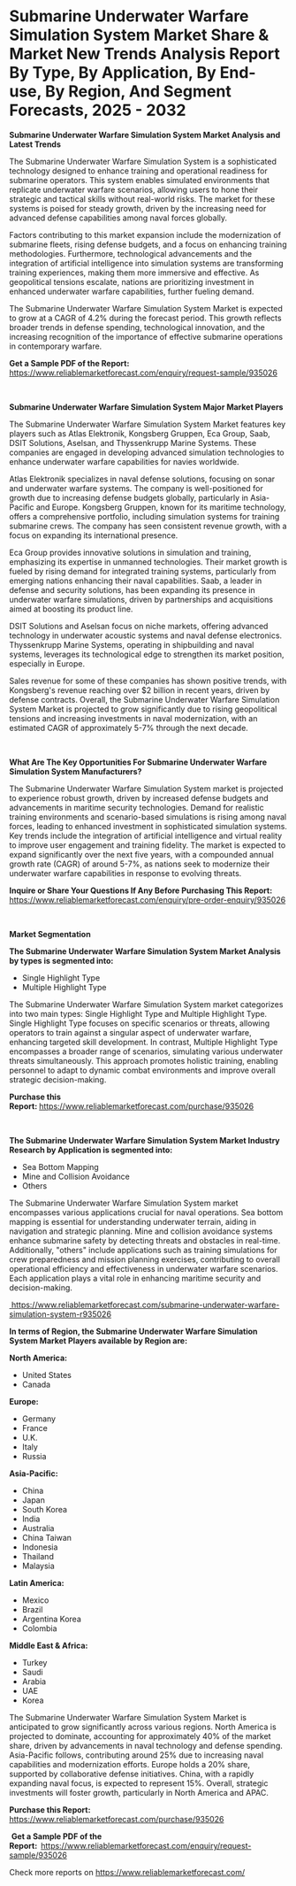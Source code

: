 <p><h1>Submarine Underwater Warfare Simulation System Market Share & Market New Trends Analysis Report By Type, By Application, By End-use, By Region, And Segment Forecasts, 2025 - 2032</h1></p><p><strong>Submarine Underwater Warfare Simulation System Market Analysis and Latest Trends</strong></p>
<p><p>The Submarine Underwater Warfare Simulation System is a sophisticated technology designed to enhance training and operational readiness for submarine operators. This system enables simulated environments that replicate underwater warfare scenarios, allowing users to hone their strategic and tactical skills without real-world risks. The market for these systems is poised for steady growth, driven by the increasing need for advanced defense capabilities among naval forces globally. </p><p>Factors contributing to this market expansion include the modernization of submarine fleets, rising defense budgets, and a focus on enhancing training methodologies. Furthermore, technological advancements and the integration of artificial intelligence into simulation systems are transforming training experiences, making them more immersive and effective. As geopolitical tensions escalate, nations are prioritizing investment in enhanced underwater warfare capabilities, further fueling demand. </p><p>The Submarine Underwater Warfare Simulation System Market is expected to grow at a CAGR of 4.2% during the forecast period. This growth reflects broader trends in defense spending, technological innovation, and the increasing recognition of the importance of effective submarine operations in contemporary warfare.</p></p>
<p><strong>Get a Sample PDF of the Report:&nbsp;</strong> <a href="https://www.reliablemarketforecast.com/enquiry/request-sample/935026?utm_campaign=2478&utm_medium=2&utm_source=Github&utm_content=ia&utm_term=07032025&utm_id=submarine-underwater-warfare-simulation-system">https://www.reliablemarketforecast.com/enquiry/request-sample/935026</a></p>
<p>&nbsp;</p>
<p><strong>Submarine Underwater Warfare Simulation System Major Market Players</strong></p>
<p><p>The Submarine Underwater Warfare Simulation System Market features key players such as Atlas Elektronik, Kongsberg Gruppen, Eca Group, Saab, DSIT Solutions, Aselsan, and Thyssenkrupp Marine Systems. These companies are engaged in developing advanced simulation technologies to enhance underwater warfare capabilities for navies worldwide.</p><p>Atlas Elektronik specializes in naval defense solutions, focusing on sonar and underwater warfare systems. The company is well-positioned for growth due to increasing defense budgets globally, particularly in Asia-Pacific and Europe. Kongsberg Gruppen, known for its maritime technology, offers a comprehensive portfolio, including simulation systems for training submarine crews. The company has seen consistent revenue growth, with a focus on expanding its international presence.</p><p>Eca Group provides innovative solutions in simulation and training, emphasizing its expertise in unmanned technologies. Their market growth is fueled by rising demand for integrated training systems, particularly from emerging nations enhancing their naval capabilities. Saab, a leader in defense and security solutions, has been expanding its presence in underwater warfare simulations, driven by partnerships and acquisitions aimed at boosting its product line.</p><p>DSIT Solutions and Aselsan focus on niche markets, offering advanced technology in underwater acoustic systems and naval defense electronics. Thyssenkrupp Marine Systems, operating in shipbuilding and naval systems, leverages its technological edge to strengthen its market position, especially in Europe.</p><p>Sales revenue for some of these companies has shown positive trends, with Kongsberg's revenue reaching over $2 billion in recent years, driven by defense contracts. Overall, the Submarine Underwater Warfare Simulation System Market is projected to grow significantly due to rising geopolitical tensions and increasing investments in naval modernization, with an estimated CAGR of approximately 5-7% through the next decade.</p></p>
<p>&nbsp;</p>
<p><strong>What Are The Key Opportunities For Submarine Underwater Warfare Simulation System Manufacturers?</strong></p>
<p><p>The Submarine Underwater Warfare Simulation System market is projected to experience robust growth, driven by increased defense budgets and advancements in maritime security technologies. Demand for realistic training environments and scenario-based simulations is rising among naval forces, leading to enhanced investment in sophisticated simulation systems. Key trends include the integration of artificial intelligence and virtual reality to improve user engagement and training fidelity. The market is expected to expand significantly over the next five years, with a compounded annual growth rate (CAGR) of around 5-7%, as nations seek to modernize their underwater warfare capabilities in response to evolving threats.</p></p>
<p><strong>Inquire or Share Your Questions If Any Before Purchasing This Report:</strong> <a href="https://www.reliablemarketforecast.com/enquiry/pre-order-enquiry/935026?utm_campaign=2478&utm_medium=2&utm_source=Github&utm_content=ia&utm_term=07032025&utm_id=submarine-underwater-warfare-simulation-system">https://www.reliablemarketforecast.com/enquiry/pre-order-enquiry/935026</a></p>
<p>&nbsp;</p>
<p><strong>Market Segmentation</strong></p>
<p><strong>The Submarine Underwater Warfare Simulation System Market Analysis by types is segmented into:</strong></p>
<p><ul><li>Single Highlight Type</li><li>Multiple Highlight Type</li></ul></p>
<p><p>The Submarine Underwater Warfare Simulation System market categorizes into two main types: Single Highlight Type and Multiple Highlight Type. Single Highlight Type focuses on specific scenarios or threats, allowing operators to train against a singular aspect of underwater warfare, enhancing targeted skill development. In contrast, Multiple Highlight Type encompasses a broader range of scenarios, simulating various underwater threats simultaneously. This approach promotes holistic training, enabling personnel to adapt to dynamic combat environments and improve overall strategic decision-making.</p></p>
<p><strong>Purchase this Report:&nbsp;</strong><a href="https://www.reliablemarketforecast.com/purchase/935026?utm_campaign=2478&utm_medium=2&utm_source=Github&utm_content=ia&utm_term=07032025&utm_id=submarine-underwater-warfare-simulation-system">https://www.reliablemarketforecast.com/purchase/935026</a></p>
<p>&nbsp;</p>
<p><strong>The Submarine Underwater Warfare Simulation System Market Industry Research by Application is segmented into:</strong></p>
<p><ul><li>Sea Bottom Mapping</li><li>Mine and Collision Avoidance</li><li>Others</li></ul></p>
<p><p>The Submarine Underwater Warfare Simulation System market encompasses various applications crucial for naval operations. Sea bottom mapping is essential for understanding underwater terrain, aiding in navigation and strategic planning. Mine and collision avoidance systems enhance submarine safety by detecting threats and obstacles in real-time. Additionally, "others" include applications such as training simulations for crew preparedness and mission planning exercises, contributing to overall operational efficiency and effectiveness in underwater warfare scenarios. Each application plays a vital role in enhancing maritime security and decision-making.</p></p>
<p><a href="https://www.reliablemarketforecast.com/submarine-underwater-warfare-simulation-system-r935026?utm_campaign=2478&utm_medium=2&utm_source=Github&utm_content=ia&utm_term=07032025&utm_id=submarine-underwater-warfare-simulation-system">&nbsp;https://www.reliablemarketforecast.com/submarine-underwater-warfare-simulation-system-r935026</a></p>
<p><strong>In terms of Region, the Submarine Underwater Warfare Simulation System Market Players available by Region are:</strong></p>
<p>
    <p> <strong> North America: </strong>
        <ul>
            <li>United States</li>
            <li>Canada</li>
        </ul>
        </p> 
    <p> <strong> Europe: </strong>
        <ul>
            <li>Germany</li>
            <li>France</li>
            <li>U.K.</li>
            <li>Italy</li>
            <li>Russia</li>
        </ul>
        </p> 
    <p> <strong> Asia-Pacific: </strong>
        <ul>
            <li>China</li>
            <li>Japan</li>
            <li>South Korea</li>
            <li>India</li>
            <li>Australia</li>
            <li>China Taiwan</li>
            <li>Indonesia</li>
            <li>Thailand</li>
            <li>Malaysia</li>
        </ul>
        </p> 
    <p> <strong> Latin America: </strong>
        <ul>
            <li>Mexico</li>
            <li>Brazil</li>
            <li>Argentina Korea</li>
            <li>Colombia</li>
        </ul>
        </p> 
    <p> <strong> Middle East & Africa: </strong>
        <ul>
            <li>Turkey</li>
            <li>Saudi</li>
            <li>Arabia</li>
            <li>UAE</li>
            <li>Korea</li>
        </ul>
    </p>
    </p>
<p><p>The Submarine Underwater Warfare Simulation System Market is anticipated to grow significantly across various regions. North America is projected to dominate, accounting for approximately 40% of the market share, driven by advancements in naval technology and defense spending. Asia-Pacific follows, contributing around 25% due to increasing naval capabilities and modernization efforts. Europe holds a 20% share, supported by collaborative defense initiatives. China, with a rapidly expanding naval focus, is expected to represent 15%. Overall, strategic investments will foster growth, particularly in North America and APAC.</p></p>
<p><strong>Purchase this Report: </strong><a href="https://www.reliablemarketforecast.com/purchase/935026?utm_campaign=2478&utm_medium=2&utm_source=Github&utm_content=ia&utm_term=07032025&utm_id=submarine-underwater-warfare-simulation-system">https://www.reliablemarketforecast.com/purchase/935026</a></p>
<p>&nbsp;<strong>Get a Sample PDF of the Report:&nbsp;&nbsp;</strong><a href="https://www.reliablemarketforecast.com/enquiry/request-sample/935026?utm_campaign=2478&utm_medium=2&utm_source=Github&utm_content=ia&utm_term=07032025&utm_id=submarine-underwater-warfare-simulation-system">https://www.reliablemarketforecast.com/enquiry/request-sample/935026</a></p>
<p><strong></strong></p>
<p>Check more reports on <a href="https://www.reliablemarketforecast.com/?utm_campaign=2478&utm_medium=2&utm_source=Github&utm_content=ia&utm_term=07032025&utm_id=submarine-underwater-warfare-simulation-system">https://www.reliablemarketforecast.com/</a></p>